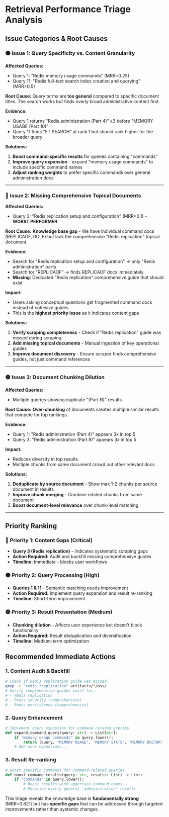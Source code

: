 # Retrieval Performance Triage Analysis

## Issue Categories & Root Causes

### 🟠 **Issue 1: Query Specificity vs. Content Granularity** 

**Affected Queries:**
- Query 1: "Redis memory usage commands" (MRR=0.25)
- Query 11: "Redis full-text search index creation and querying" (MRR=0.5)

**Root Cause:** 
Query terms are **too general** compared to specific document titles. The search works but finds overly broad administrative content first.

**Evidence:**
- Query 1 returns "Redis administration (Part 4)" x3 before "MEMORY USAGE (Part 10)"
- Query 11 finds "FT.SEARCH" at rank 1 but should rank higher for the broader query

**Solutions:**
1. **Boost command-specific results** for queries containing "commands"
2. **Improve query expansion** - expand "memory usage commands" to include specific command names
3. **Adjust ranking weights** to prefer specific commands over general administration docs

---

### 🔴 **Issue 2: Missing Comprehensive Topical Documents**

**Affected Queries:**
- Query 3: "Redis replication setup and configuration" (MRR=0.1) - **WORST PERFORMER**

**Root Cause:** 
**Knowledge base gap** - We have individual command docs (REPLICAOF, ROLE) but lack the comprehensive "Redis replication" topical document.

**Evidence:**
- Search for "Redis replication setup and configuration" → only "Redis administration" parts
- Search for "REPLICAOF" → finds REPLICAOF docs immediately
- **Missing**: Dedicated "Redis replication" comprehensive guide that should exist

**Impact:** 
- Users asking conceptual questions get fragmented command docs instead of cohesive guides
- This is the **highest priority issue** as it indicates content gaps

**Solutions:**
1. **Verify scraping completeness** - Check if "Redis replication" guide was missed during scraping
2. **Add missing topical documents** - Manual ingestion of key operational guides  
3. **Improve document discovery** - Ensure scraper finds comprehensive guides, not just command references

---

### 🟡 **Issue 3: Document Chunking Dilution**

**Affected Queries:**
- Multiple queries showing duplicate "(Part N)" results

**Root Cause:**
**Over-chunking** of documents creates multiple similar results that compete for top rankings.

**Evidence:**
- Query 1: "Redis administration (Part 4)" appears 3x in top 5
- Query 3: "Redis administration (Part 8)" appears 3x in top 5

**Impact:**
- Reduces diversity in top results
- Multiple chunks from same document crowd out other relevant docs

**Solutions:**
1. **Deduplicate by source document** - Show max 1-2 chunks per source document in results
2. **Improve chunk merging** - Combine related chunks from same document
3. **Boost document-level relevance** over chunk-level matching

---

## Priority Ranking

### 🔴 **Priority 1: Content Gaps (Critical)**
- **Query 3 (Redis replication)** - Indicates systematic scraping gaps
- **Action Required:** Audit and backfill missing comprehensive guides
- **Timeline:** Immediate - blocks user workflows

### 🟠 **Priority 2: Query Processing (High)**  
- **Queries 1 & 11** - Semantic matching needs improvement
- **Action Required:** Implement query expansion and result re-ranking
- **Timeline:** Short-term improvement

### 🟡 **Priority 3: Result Presentation (Medium)**
- **Chunking dilution** - Affects user experience but doesn't block functionality
- **Action Required:** Result deduplication and diversification
- **Timeline:** Medium-term optimization

## Recommended Immediate Actions

### 1. **Content Audit & Backfill**
```bash
# Check if Redis replication guide was missed
grep -r "redis.*replication" artifacts/*/oss/ 
# Verify comprehensive guides exist for:
# - Redis replication  
# - Redis security (comprehensive)
# - Redis persistence (comprehensive)
```

### 2. **Query Enhancement**
```python
# Implement query expansion for command-related queries
def expand_command_query(query: str) -> List[str]:
    if "memory usage commands" in query.lower():
        return [query, "MEMORY USAGE", "MEMORY STATS", "MEMORY DOCTOR", "INFO memory"]
    # Add more expansions...
```

### 3. **Result Re-ranking**
```python
# Boost specific commands for command-related queries  
def boost_command_results(query: str, results: List) -> List:
    if "commands" in query.lower():
        # Boost results with uppercase command names
        # Penalize overly general "administration" results
```

This triage reveals the knowledge base is **fundamentally strong** (MRR=0.821) but has **specific gaps** that can be addressed through targeted improvements rather than systemic changes.